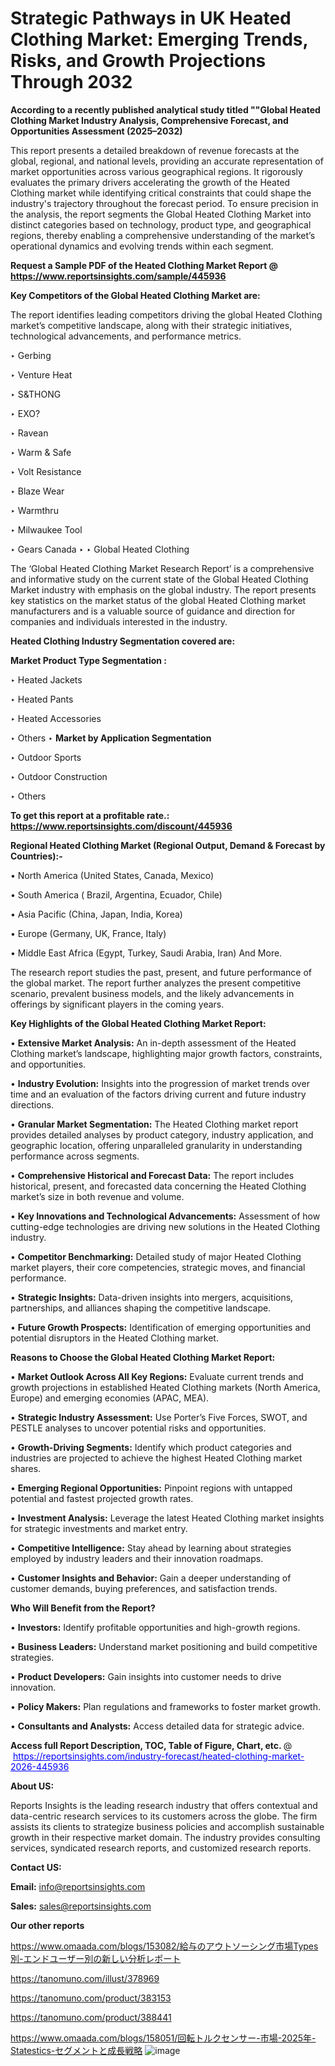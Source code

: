 # Strategic Pathways in UK Heated Clothing Market: Emerging Trends, Risks, and Growth Projections Through 2032

<strong>According to a recently published analytical study titled ""Global Heated Clothing Market Industry Analysis, Comprehensive Forecast, and Opportunities Assessment (2025–2032)</strong>

This report presents a detailed breakdown of revenue forecasts at the global, regional, and national levels, providing an accurate representation of market opportunities across various geographical regions. It rigorously evaluates the primary drivers accelerating the growth of the Heated Clothing market while identifying critical constraints that could shape the industry's trajectory throughout the forecast period. To ensure precision in the analysis, the report segments the Global Heated Clothing Market into distinct categories based on technology, product type, and geographical regions, thereby enabling a comprehensive understanding of the market’s operational dynamics and evolving trends within each segment.

<strong>Request a Sample PDF of the Heated Clothing Market Report </strong><strong>@<a href=https://www.reportsinsights.com/sample/445936 style=color:#0000ff;> https://www.reportsinsights.com/sample/445936</a></strong></font>

<strong>Key Competitors of the Global Heated Clothing Market are:</strong>

The report identifies leading competitors driving the global Heated Clothing market’s competitive landscape, along with their strategic initiatives, technological advancements, and performance metrics.

‣ Gerbing

‣ Venture Heat

‣ S&THONG

‣ EXO?

‣ Ravean

‣ Warm & Safe

‣ Volt Resistance

‣ Blaze Wear

‣ Warmthru

‣ Milwaukee Tool

‣ Gears Canada
‣ 
‣ Global Heated Clothing

The ‘Global Heated Clothing Market Research Report’ is a comprehensive and informative study on the current state of the Global Heated Clothing Market industry with emphasis on the global industry. The report presents key statistics on the market status of the global Heated Clothing market manufacturers and is a valuable source of guidance and direction for companies and individuals interested in the industry.

<strong>Heated Clothing Industry Segmentation covered are:</strong>

<strong>Market Product Type Segmentation :</strong>

‣ Heated Jackets

‣ Heated Pants

‣ Heated Accessories

‣ Others
‣ 
<strong>Market by Application Segmentation</strong>

‣ Outdoor Sports

‣ Outdoor Construction

‣ Others

<strong>To get this report at a profitable rate.: <a href=https://www.reportsinsights.com/discount/445936 style=color:#0000ff;>https://www.reportsinsights.com/discount/445936</a></strong></font>

<strong>Regional Heated Clothing Market (Regional Output, Demand &amp; Forecast by Countries):-</strong>

• North America (United States, Canada, Mexico)

• South America ( Brazil, Argentina, Ecuador, Chile)

• Asia Pacific (China, Japan, India, Korea)

• Europe (Germany, UK, France, Italy)

• Middle East Africa (Egypt, Turkey, Saudi Arabia, Iran) And More.

The research report studies the past, present, and future performance of the global market. The report further analyzes the present competitive scenario, prevalent business models, and the likely advancements in offerings by significant players in the coming years.

<strong>Key Highlights of the Global Heated Clothing Market Report:</strong>

• <strong>Extensive Market Analysis:</strong> An in-depth assessment of the Heated Clothing market’s landscape, highlighting major growth factors, constraints, and opportunities.

• <strong>Industry Evolution:</strong> Insights into the progression of market trends over time and an evaluation of the factors driving current and future industry directions.

• <strong>Granular Market Segmentation:</strong> The Heated Clothing market report provides detailed analyses by product category, industry application, and geographic location, offering unparalleled granularity in understanding performance across segments.

• <strong>Comprehensive Historical and Forecast Data:</strong> The report includes historical, present, and forecasted data concerning the Heated Clothing market’s size in both revenue and volume.

• <strong>Key Innovations and Technological Advancements:</strong> Assessment of how cutting-edge technologies are driving new solutions in the Heated Clothing industry.

• <strong>Competitor Benchmarking:</strong> Detailed study of major Heated Clothing market players, their core competencies, strategic moves, and financial performance.

• <strong>Strategic Insights:</strong> Data-driven insights into mergers, acquisitions, partnerships, and alliances shaping the competitive landscape.

• <strong>Future Growth Prospects:</strong> Identification of emerging opportunities and potential disruptors in the Heated Clothing market.

<strong>Reasons to Choose the Global Heated Clothing Market Report:</strong>

• <strong>Market Outlook Across All Key Regions:</strong> Evaluate current trends and growth projections in established Heated Clothing markets (North America, Europe) and emerging economies (APAC, MEA).

• <strong>Strategic Industry Assessment:</strong> Use Porter’s Five Forces, SWOT, and PESTLE analyses to uncover potential risks and opportunities.

• <strong>Growth-Driving Segments:</strong> Identify which product categories and industries are projected to achieve the highest Heated Clothing market shares.

• <strong>Emerging Regional Opportunities:</strong> Pinpoint regions with untapped potential and fastest projected growth rates.

• <strong>Investment Analysis:</strong> Leverage the latest Heated Clothing market insights for strategic investments and market entry.

• <strong>Competitive Intelligence:</strong> Stay ahead by learning about strategies employed by industry leaders and their innovation roadmaps.

• <strong>Customer Insights and Behavior:</strong> Gain a deeper understanding of customer demands, buying preferences, and satisfaction trends.

<strong>Who Will Benefit from the Report?</strong>

• <strong>Investors:</strong> Identify profitable opportunities and high-growth regions.

• <strong>Business Leaders:</strong> Understand market positioning and build competitive strategies.

• <strong>Product Developers:</strong> Gain insights into customer needs to drive innovation.

• <strong>Policy Makers:</strong> Plan regulations and frameworks to foster market growth.

• <strong>Consultants and Analysts:</strong> Access detailed data for strategic advice.
</ul>
<strong>Access full Report Description, TOC, Table of Figure, Chart, etc. </strong>@  <a href=https://reportsinsights.com/industry-forecast/heated-clothing-market-2026-445936 style=color:#0000ff;>https://reportsinsights.com/industry-forecast/heated-clothing-market-2026-445936</a></font>

<strong><strong>About US</strong>:</strong>

Reports Insights is the leading research industry that offers contextual and data-centric research services to its customers across the globe. The firm assists its clients to strategize business policies and accomplish sustainable growth in their respective market domain. The industry provides consulting services, syndicated research reports, and customized research reports.

<strong>Contact US:</strong>

<p class=""""><b>Email:</b> <a href=mailto:info@reportsinsights.com>info@reportsinsights.com</a></p>
<p class=""""><b>Sales:</b> <a href=mailto:sales@reportsinsights.com>sales@reportsinsights.com</a></p>

<strong>Our other reports</strong>

<a href=https://www.omaada.com/blogs/153082/給与のアウトソーシング市場Types別-エンドユーザー別の新しい分析レポート>https://www.omaada.com/blogs/153082/給与のアウトソーシング市場Types別-エンドユーザー別の新しい分析レポート</a>

<a href=https://tanomuno.com/illust/378969>https://tanomuno.com/illust/378969</a>

<a href=https://tanomuno.com/product/383153>https://tanomuno.com/product/383153</a>

<a href=https://tanomuno.com/product/388441>https://tanomuno.com/product/388441</a>

<a href=https://www.omaada.com/blogs/158051/回転トルクセンサー-市場-2025年-Statestics-セグメントと成長戦略>https://www.omaada.com/blogs/158051/回転トルクセンサー-市場-2025年-Statestics-セグメントと成長戦略</a>
![image](https://github.com/user-attachments/assets/e5b8e22f-1491-48fa-be23-f8f6296c3b69)
